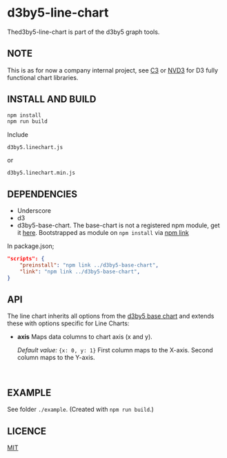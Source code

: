 # d3by5-line-chart
Thed3by5-line-chart is part of the d3by5 graph tools.

## NOTE
This is as for now a company internal project, see [C3](https://github.com/c3js/c3) or [NVD3](https://github.com/novus/nvd3) for D3 fully functional chart libraries.


## INSTALL AND BUILD

```bash
npm install
npm run build
```

Include
```
d3by5.linechart.js
```
or
```
d3by5.linechart.min.js
```

## DEPENDENCIES
* Underscore
* d3
* d3by5-base-chart. The base-chart is not a registered npm module, get it [here](https://github.com/kartoteket/d3by5-base-chart). Bootstrapped as module on `npm install` via [npm link](https://docs.npmjs.com/cli/link)

In package.json;
```json
"scripts": {
    "preinstall": "npm link ../d3by5-base-chart",
    "link": "npm link ../d3by5-base-chart",
}
```


## API
The line chart inherits all options from the [d3by5 base chart](https://github.com/kartoteket/d3by5-base-chart) and extends these with options specific for Line Charts:

* **axis** 
  Maps data columns to chart axis (x and y).

  *Default value:*  `{x: 0, y: 1}` First column maps to the X-axis. Second column maps to the Y-axis. 

  ​

## EXAMPLE
See folder `./example`. (Created with `npm run build`.)

## LICENCE
[MIT](https://opensource.org/licenses/MIT)
